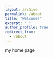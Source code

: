 ```yaml
---
layout: archive
permalink: /about
title: "Welcome!"
excerpt: " "
author_profile: true
redirect_from: 
  - /about 
---
```


my home page
